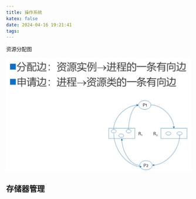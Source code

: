 ```yaml
---
title: 操作系统
katex: false
date: 2024-04-16 19:21:41
tags:
---
```

资源分配图

![1713266591628](../images/OS/1713266591628.png)

## 存储器管理
